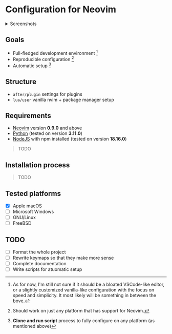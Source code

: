 # Configuration for Neovim

<details>
  <summary>Screenshots</summary>
    <img width="2168" alt="README" src="./docs/screenshots/README.png">
    <img width="2168" alt="nvim-dap for NodeJS" src="./docs/screenshots/debugger.png">
    <img width="2168" alt="OCaml with search by keyword" src="./docs/screenshots/ocaml.png">
    <img width="2168" alt="C++ with diagnostics from LSP" src="./docs/screenshots/cpp.png">
</details>

## Goals
* Full-fledged development environment [^1]
* Reproducible configuration [^2]
* Automatic setup [^3]

## Structure
* `after/plugin` settings for plugins
* `lua/user` vanilla nvim + package manager setup

## Requirements
* [Neovim](https://github.com/neovim/neovim) version __0.9.0__ and above
* [Python](https://www.python.org) (tested on version __3.11.0__)
* [NodeJS](https://nodejs.org/en) with npm installed (tested on version __18.16.0__)
> TODO

## Installation process
> TODO

## Tested platforms
- [x] Apple macOS
- [ ] Microsoft Windows
- [ ] GNU/Linux
- [ ] FreeBSD

## TODO
- [ ] Format the whole project
- [ ] Rewrite keymaps so that they make more sense
- [ ] Complete documentation
- [ ] Write scripts for atuomatic setup

[^1]: As for now, I'm still not sure if it should be a bloated VSCode-like editor, or a slightly
customized vanilla-like configuration with the focus on speed and simplicity. It most likely will
be something in between the bove.
[^2]: Should work on just any platform that has support for Neovim.
[^3]: __Clone and run script__ process to fully configure on any platform (as mentioned above)
